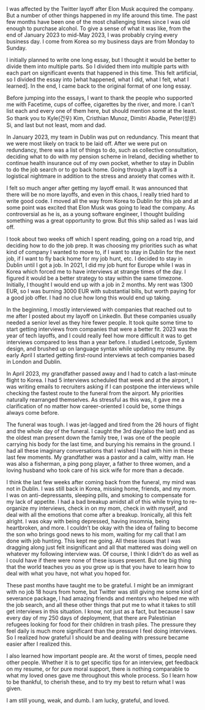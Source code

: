 I was affected by the Twitter layoff after Elon Musk acquired the company. But a number of other things happened in my life around this time. The past few months have been one of the most challenging times since I was old enough to purchase alcohol. To give a sense of what it was like, from the end of January 2023 to mid-May 2023, I was probably crying every business day. I come from Korea so my business days are from Monday to Sunday.

I initially planned to write one long essay, but I thought it would be better to divide them into multiple parts. So I divided them into multiple parts with each part on significant events that happened in this time. This felt artificial, so I divided the essay into [what happened, what I did, what I felt, what I learned]. In the end, I came back to the original format of one long essay.

Before jumping into the essays, I want to thank the people who supported me with Facetime, cups of coffee, cigarettes by the river, and more. I can’t list each and every one of them here, but should mention some at the least. So thank you to Kyle(건우) Kim, Cristhian Munoz, Dimitri Abadie, Peter(성운) Si, and last but not least, mom and dad.

In January 2023, my team in Dublin was put on redundancy. This meant that we were most likely on track to be laid off. After we were put on redundancy, there was a list of things to do, such as collective consultation, deciding what to do with my pension scheme in Ireland, deciding whether to continue health insurance out of my own pocket, whether to stay in Dublin to do the job search or to go back home. Going through a layoff is a logistical nightmare in addition to the stress and anxiety that comes with it.

I felt so much anger after getting my layoff email. It was announced that there will be no more layoffs, and even in this chaos, I really tried hard to write good code. I moved all the way from Korea to Dublin for this job and at some point was excited that Elon Musk was going to lead the company. As controversial as he is, as a young software engineer, I thought building something was a great opportunity to grow. But this ship sailed as I was laid off.

I took about two weeks off which I spent reading, going on a road trip, and deciding how to do the job prep. It was choosing my priorities such as what kind of company I wanted to move to, if I want to stay in Dublin for the next job, if I want to fly back home for my job hunt, etc. I decided to stay in Dublin until I got a job. In 2021, I did my job hunt for Europe while I was in Korea which forced me to have interviews at strange times of the day.  I figured it would be a better strategy to stay within the same timezone. Initially, I thought I would end up with a job in 2 months. My rent was 1300 EUR, so I was burning 3000 EUR with substantial bills, but worth paying for a good job offer. I had no clue how long this would end up taking.

In the beginning, I mostly interviewed with companies that reached out to me after I posted about my layoff on LinkedIn. But these companies usually needed a senior level as they hire fewer people. It took quite some time to start getting interviews from companies that were a better fit. 2023 was the year of tech layoffs, and I could really feel how more difficult it was to get interviews compared to less than a year before. I studied Leetcode, System design, and brushed up on language syntax while updating my resume. By early April I started getting first-round interviews at tech companies based in London and Dublin.

In April 2023, my grandfather passed away and I had to catch a last-minute flight to Korea. I had 5 interviews scheduled that week and at the airport, I was writing emails to recruiters asking if I can postpone the interviews while checking the fastest route to the funeral from the airport. My priorities naturally rearranged themselves. As stressful as this was, it gave me a clarification of no matter how career-oriented I could be, some things always come before. 

The funeral was tough. I was jet-lagged and tired from the 26 hours of flight and the whole day of the funeral.  I caught the 3rd day(also the last) and as the oldest man present down the family tree, I was one of the people carrying his body for the last time, and burying his remains in the ground. I had all these imaginary conversations that I wished I had with him in these last few moments. My grandfather was a pastor and a calm, witty man. He was also a fisherman, a ping pong player, a father to three women, and a loving husband who took care of his sick wife for more than a decade.

I think the last few weeks after coming back from the funeral, my mind was not in Dublin. I was still back in Korea, missing home, friends, and my mom. I was on anti-depressants, sleeping pills, and smoking to compensate for my lack of appetite. I had a bad breakup amidst all of this while trying to re-organize my interviews, check in on my mom, check in with myself, and deal with all the emotions that come after a breakup. Ironically, all this felt alright. I was okay with being depressed, having insomnia, being heartbroken, and more. I couldn’t be okay with the idea of failing to become the son who brings good news to his mom, waiting for my call that I am done with job hunting. This kept me going. All these issues that I was dragging along just felt insignificant and all that mattered was doing well on whatever my following interview was. Of course, I think I didn’t do as well as I could have if there were none of these issues present. But one big thing that the world teaches you as you grow up is that you have to learn how to deal with what you have, not what you hoped for.

These past months have taught me to be grateful. I might be an immigrant with no job 18 hours from home, but Twitter was still giving me some kind of severance package, I had amazing friends and mentors who helped me with the job search, and all these other things that put me to what it takes to still get interviews in this situation. I know, not just as a fact, but because I saw every day of my 250 days of deployment, that there are Palestinian refugees looking for food for their children in trash piles. The pressure they feel daily is much more significant than the pressure I feel doing interviews. So I realized how grateful I should be and dealing with pressure became easier after I realized this.

I also learned how important people are. At the worst of times, people need other people. Whether it is to get specific tips for an interview, get feedback on my resume, or for pure moral support, there is nothing comparable to what my loved ones gave me throughout this whole process. So I learn how to be thankful, to cherish these, and to try my best to return what I was given.

I am still young, weak, and dumb.
I am lucky, grateful, and loved.
